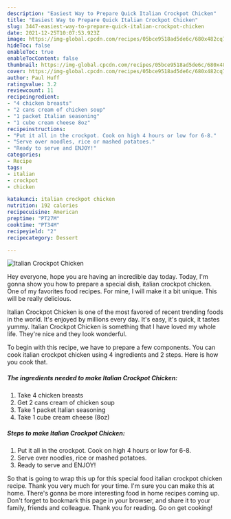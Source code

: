 ```yaml
---
description: "Easiest Way to Prepare Quick Italian Crockpot Chicken"
title: "Easiest Way to Prepare Quick Italian Crockpot Chicken"
slug: 3447-easiest-way-to-prepare-quick-italian-crockpot-chicken
date: 2021-12-25T10:07:53.923Z
image: https://img-global.cpcdn.com/recipes/05bce9518ad5de6c/680x482cq70/italian-crockpot-chicken-recipe-main-photo.jpg
hideToc: false
enableToc: true
enableTocContent: false
thumbnail: https://img-global.cpcdn.com/recipes/05bce9518ad5de6c/680x482cq70/italian-crockpot-chicken-recipe-main-photo.jpg
cover: https://img-global.cpcdn.com/recipes/05bce9518ad5de6c/680x482cq70/italian-crockpot-chicken-recipe-main-photo.jpg
author: Paul Huff
ratingvalue: 3.2
reviewcount: 11
recipeingredient:
- "4 chicken breasts"
- "2 cans cream of chicken soup"
- "1 packet Italian seasoning"
- "1 cube cream cheese 8oz"
recipeinstructions:
- "Put it all in the crockpot. Cook on high 4 hours or low for 6-8."
- "Serve over noodles, rice or mashed potatoes."
- "Ready to serve and ENJOY!"
categories:
- Recipe
tags:
- italian
- crockpot
- chicken

katakunci: italian crockpot chicken 
nutrition: 192 calories
recipecuisine: American
preptime: "PT27M"
cooktime: "PT34M"
recipeyield: "2"
recipecategory: Dessert

---
```



![Italian Crockpot Chicken](https://img-global.cpcdn.com/recipes/05bce9518ad5de6c/680x482cq70/italian-crockpot-chicken-recipe-main-photo.jpg)

Hey everyone, hope you are having an incredible day today. Today, I'm gonna show you how to prepare a special dish, italian crockpot chicken. One of my favorites food recipes. For mine, I will make it a bit unique. This will be really delicious.

Italian Crockpot Chicken is one of the most favored of recent trending foods in the world. It's enjoyed by millions every day. It's easy, it's quick, it tastes yummy. Italian Crockpot Chicken is something that I have loved my whole life. They're nice and they look wonderful.




To begin with this recipe, we have to prepare a few components. You can cook italian crockpot chicken using 4 ingredients and 2 steps. Here is how you cook that.

<!--inarticleads1-->

##### The ingredients needed to make Italian Crockpot Chicken:

1. Take 4 chicken breasts
1. Get 2 cans cream of chicken soup
1. Take 1 packet Italian seasoning
1. Take 1 cube cream cheese (8oz)




<!--inarticleads2-->

##### Steps to make Italian Crockpot Chicken:

1. Put it all in the crockpot. Cook on high 4 hours or low for 6-8.
1. Serve over noodles, rice or mashed potatoes.
1. Ready to serve and ENJOY!



So that is going to wrap this up for this special food italian crockpot chicken recipe. Thank you very much for your time. I'm sure you can make this at home. There's gonna be more interesting food in home recipes coming up. Don't forget to bookmark this page in your browser, and share it to your family, friends and colleague. Thank you for reading. Go on get cooking!
